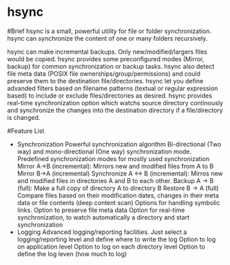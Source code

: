 # hsync

#Brief
hsync is a small, powerful utility for file or folder synchronization.
hsync can synchronize the content of one or many folders recursively.

hsync can make incremental backups. Only new/modified/largers files would be copied.
hsync provides some preconfigured modes (Mirror, backup) for common synchronization or backup tasks.
hsync also detect file meta data (POSIX file ownerships/group/permissions) and could preserve them to the destination file/directories.
hsync let you define advanded filters based on filename patterns (textual or regular expression based) to include or exclude files/directories as desired.
hsync provides real-time synchronization option which watchs source directory continously and synchronize the changes into the destination directory if a file/directory is changed.

#Feature List
- Synchronization
	Powerful synchronization algorithm
	Bi-directional (Two way) and mono-directional (One way) synchronization mode.
	Predefined synchronization modes for mostly used synchronization
		Mirror A->B (incremental): Mirrors new and modified files from A to B
		Mirror B->A (incremental)
		Synchronize A <-> B (incremental): Mirros new and modified files in directories A and B to each other.
		Backup A -> B (full): Make a full copy of directory A to directory B
		Restore B -> A (full)
	Compare files based on their modification dates, changes in their meta data or file contents (deep content scan)
	Options for handling symbolic links.
	Option to preserve file meta data
	Option for real-time synchronization, to watch automatically a directory and start synchronization
- Logging
	Advanced logging/reporting facilities. Just select a logging/reporting level and define where to write the log
	Option to log on application level 
	Option to log on each directory level
	Option to define the log leven (how much to log)
